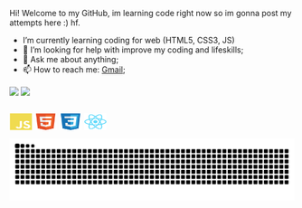 Hi! Welcome to my GitHub, im learning code right now so im gonna post my attempts here :) hf.

 - I’m currently learning coding for web (HTML5, CSS3, JS)
 - 🤔 I’m looking for help with improve my coding and lifeskills;
 - 💬 Ask me about anything;
 - 📫 How to reach me: <a href="mailto:mateusleitaoelpidio@gmail.com">Gmail</a>;
 
 
  
  <a href="https://github.com/mateusleitao"></a>
  <img align="center" height="180em" src="https://github-readme-stats-eight-theta.vercel.app/api?username=M-its&show_icons=true&theme=shades-of-purple"/>
  <img align="center" height="180em" src="https://github-readme-stats.vercel.app/api/top-langs/?username=M-its&layout=compact&langs_count=8&theme=shades-of-purple"/>

  
  <div style="display: inline_block"><br>
  <img align="center" alt="Rafa-Js" height="30" width="40" src="https://raw.githubusercontent.com/devicons/devicon/master/icons/javascript/javascript-plain.svg">
  <img align="center" alt="Rafa-HTML" height="30" width="40" src="https://raw.githubusercontent.com/devicons/devicon/master/icons/html5/html5-original.svg">
  <img align="center" alt="Rafa-CSS" height="30" width="40" src="https://raw.githubusercontent.com/devicons/devicon/master/icons/css3/css3-original.svg">
  <img align="center" alt="Rafa-React" height="30" width="40" src="https://raw.githubusercontent.com/devicons/devicon/master/icons/react/react-original.svg">



  ![Snake animation](https://github.com/mateusleitao/mateusleitao/blob/output/github-contribution-grid-snake.svg)</div>
